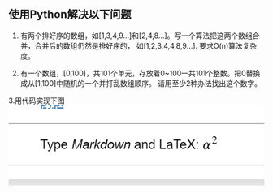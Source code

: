 ## 使用Python解决以下问题

1. 有两个排好序的数组，如[1,3,4,9…]和[2,4,8…]。写一个算法把这两个数组合并，合并后的数组仍然是排好序的，
如[1,2,3,4,4,8,9…]. 要求O(n)算法复杂度。

2. 有一个数组，[0,100]，共101个单元，存放着0~100一共101个整数。把0替换成从[1,100]中随机的一个并打乱数组顺序。
请用至少2种办法找出这个数字。

3.用代码实现下图
![hw1-3](images/hw1-3.png)